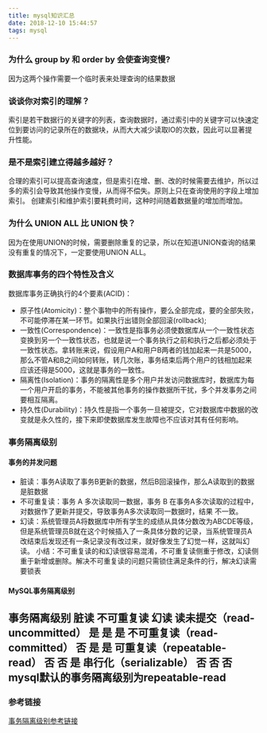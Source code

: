 ```yaml
---
title: mysql知识汇总
date: 2018-12-10 15:44:57
tags: mysql
---
```

### 为什么 group by 和 order by 会使查询变慢? 
因为这两个操作需要一个临时表来处理查询的结果数据
### 谈谈你对索引的理解？ 
索引是若干数据行的关键字的列表，查询数据时，通过索引中的关键字可以快速定位到要访问的记录所在的数据块，从而大大减少读取IO的次数，因此可以显著提升性能。
### 是不是索引建立得越多越好？ 
合理的索引可以提高查询速度，但是索引在增、删、改的时候需要去维护，所以过多的索引会导致其他操作变慢，从而得不偿失。原则上只在查询使用的字段上增加索引。
创建索引和维护索引要耗费时间，这种时间随着数据量的增加而增加。
### 为什么 UNION ALL 比 UNION 快？ 
因为在使用UNION的时候，需要删除重复的记录，所以在知道UNION查询的结果没有重复的情况下，一定要使用UNION ALL。
### 数据库事务的四个特性及含义
数据库事务正确执行的4个要素(ACID)：
* 原子性(Atomicity)：整个事物中的所有操作，要么全部完成，要的全部失败，不可能停滞在某一环节。如果执行出错则全部回滚(rollback);
* 一致性(Correspondence)：一致性是指事务必须使数据库从一个一致性状态变换到另一个一致性状态，也就是说一个事务执行之前和执行之后都必须处于一致性状态。拿转账来说，假设用户A和用户B两者的钱加起来一共是5000，那么不管A和B之间如何转账，转几次账，事务结束后两个用户的钱相加起来应该还得是5000，这就是事务的一致性。
* 隔离性(Isolation)：事务的隔离性是多个用户并发访问数据库时，数据库为每一个用户开启的事务，不能被其他事务的操作数据所干扰，多个并发事务之间要相互隔离。
* 持久性(Durability)：持久性是指一个事务一旦被提交，它对数据库中数据的改变就是永久性的，接下来即使数据库发生故障也不应该对其有任何影响。
### 事务隔离级别
#### 事务的并发问题
* 脏读：事务A读取了事务B更新的数据，然后B回滚操作，那么A读取到的数据是脏数据
* 不可重复读：事务 A 多次读取同一数据，事务 B 在事务A多次读取的过程中，对数据作了更新并提交，导致事务A多次读取同一数据时，结果 不一致。
* 幻读：系统管理员A将数据库中所有学生的成绩从具体分数改为ABCDE等级，但是系统管理员B就在这个时候插入了一条具体分数的记录，当系统管理员A改结束后发现还有一条记录没有改过来，就好像发生了幻觉一样，这就叫幻读。
小结：不可重复读的和幻读很容易混淆，不可重复读侧重于修改，幻读侧重于新增或删除。解决不可重复读的问题只需锁住满足条件的行，解决幻读需要锁表
#### MySQL事务隔离级别
事务隔离级别					脏读	不可重复读	幻读
读未提交（read-uncommitted）	是	        是	     是
不可重复读（read-committed）	否	        是	     是
可重复读（repeatable-read）	    否	        否	     是
串行化（serializable）	        否	        否	     否
mysql默认的事务隔离级别为repeatable-read
------------
### 参考链接
[事务隔离级别参考链接](https://www.cnblogs.com/huanongying/p/7021555.html)